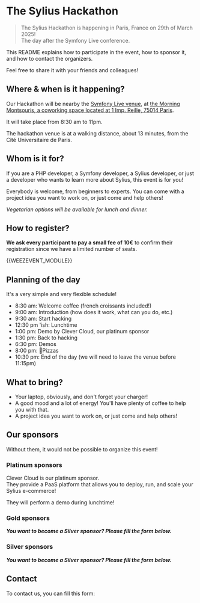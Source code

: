 # The Sylius Hackathon

> The Sylius Hackathon is happening in Paris, France on 29th of March 2025!  
> The day after the Symfony Live conference.

This README explains how to participate in the event, how to sponsor it, and how to contact the organizers.

Feel free to share it with your friends and colleagues!

## Where & when is it happening?

Our Hackathon will be nearby the [Symfony Live venue](https://live.symfony.com/2025-paris/venue), at [the Morning Montsouris, a coworking space located at 1 Imp. Reille, 75014 Paris](https://maps.app.goo.gl/6ZPDGpqjrbkLaXuE8).

It will take place from 8:30 am to 11pm.

The hackathon venue is at a walking distance, about 13 minutes, from the Cité Universitaire de Paris.

## Whom is it for?

If you are a PHP developer, a Symfony developer, a Sylius developer, or just a developer who wants to learn more about Sylius, this event is for you!

Everybody is welcome, from beginners to experts. You can come with a project idea you want to work on, or just come and help others!

_Vegetarian options will be available for lunch and dinner._

## How to register?

**We ask every participant to pay a small fee of 10€** to confirm their registration since we have a limited number of seats.

{{WEEZEVENT_MODULE}}

## Planning of the day

It's a very simple and very flexible schedule!

- 8:30 am: Welcome coffee (french croissants included!)
- 9:00 am: Introduction (how does it work, what can you do, etc.)
- 9:30 am: Start hacking
- 12:30 pm 'ish: Lunchtime
- 1:00 pm: Demo by Clever Cloud, our platinum sponsor
- 1:30 pm: Back to hacking
- 6:30 pm: Demos
- 8:00 pm: 🍕Pizzas
- 10:30 pm: End of the day (we will need to leave the venue before 11:15pm)

## What to bring?

- Your laptop, obviously, and don't forget your charger!
- A good mood and a lot of energy! You'll have plenty of coffee to help you with that.
- A project idea you want to work on, or just come and help others!

## Our sponsors

Without them, it would not be possible to organize this event!

### Platinum sponsors

Clever Cloud is our platinum sponsor.  
They provide a PaaS platform that allows you to deploy, run, and scale your Sylius e-commerce!

They will perform a demo during lunchtime!

### Gold sponsors

_**You want to become a Silver sponsor? Please fill the form below.**_
 
### Silver sponsors

_**You want to become a Silver sponsor? Please fill the form below.**_

## Contact

To contact us, you can fill this form:
